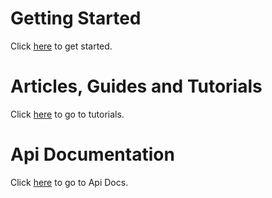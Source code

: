 # Getting Started

Click [here](tutorials/1_guetstart.md) to get started.

# Articles, Guides and Tutorials

Click [here](tutorials/index.md) to go to tutorials.

# Api Documentation

Click [here](api/index.md) to go to Api Docs.